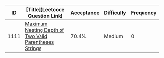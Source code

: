 |ID|[Title](Leetcode Question Link)|Acceptance|Difficulty|Frequency|
|----|-----|----|---|---|
|1111|[Maximum Nesting Depth of Two Valid Parentheses Strings]( https://leetcode.com/problems/maximum-nesting-depth-of-two-valid-parentheses-strings)|70.4%|Medium|0|
